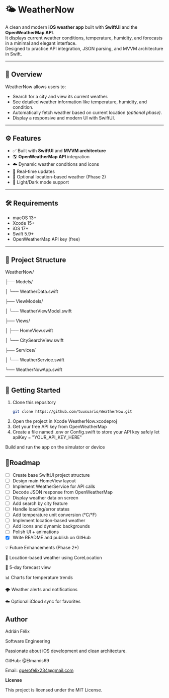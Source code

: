 # 🌤️ WeatherNow

A clean and modern **iOS weather app** built with **SwiftUI** and the **OpenWeatherMap API**.  
It displays current weather conditions, temperature, humidity, and forecasts in a minimal and elegant interface.  
Designed to practice API integration, JSON parsing, and MVVM architecture in Swift.

---

## 🧭 Overview

WeatherNow allows users to:
- Search for a city and view its current weather.
- See detailed weather information like temperature, humidity, and condition.
- Automatically fetch weather based on current location *(optional phase)*.
- Display a responsive and modern UI with SwiftUI.

---

## ⚙️ Features

- ✅ Built with **SwiftUI** and **MVVM architecture**
- 🌎 **OpenWeatherMap API** integration
- ☁️ Dynamic weather conditions and icons
- 🔁 Real-time updates
- 🧭 Optional location-based weather (Phase 2)
- 🌙 Light/Dark mode support

---

## 🛠️ Requirements

- macOS 13+  
- Xcode 15+  
- iOS 17+  
- Swift 5.9+  
- OpenWeatherMap API key (free)

---

## 🧩 Project Structure

WeatherNow/

├── Models/

│ └── WeatherData.swift

├── ViewModels/

│ └── WeatherViewModel.swift

├── Views/

│ ├── HomeView.swift

│ └── CitySearchView.swift

├── Services/

│ └── WeatherService.swift

└── WeatherNowApp.swift


---

## 🚀 Getting Started

1. Clone this repository  
   ```bash
   git clone https://github.com/tuusuario/WeatherNow.git
      ```
2. Open the project in Xcode
WeatherNow.xcodeproj
3. Get your free API key from OpenWeatherMap
4. Create a file named .env or Config.swift to store your API key safely
let apiKey = "YOUR_API_KEY_HERE"

Build and run the app on the simulator or device

## 🧱Roadmap
- [ ]  Create base SwiftUI project structure
- [ ]  Design main HomeView layout
- [ ]  Implement WeatherService for API calls
- [ ]  Decode JSON response from OpenWeatherMap
- [ ]  Display weather data on screen
- [ ]  Add search by city feature
- [ ]  Handle loading/error states
- [ ]  Add temperature unit conversion (°C/°F)
- [ ]  Implement location-based weather
- [ ]  Add icons and dynamic backgrounds
- [ ]  Polish UI + animations
- [x]  Write README and publish on GitHub

💡 Future Enhancements (Phase 2+)

📍 Location-based weather using CoreLocation

📅 5-day forecast view

📊 Charts for temperature trends

🌩️ Weather alerts and notifications

☁️ Optional iCloud sync for favorites

## Author

Adrián Félix

Software Engineering

Passionate about iOS development and clean architecture.


GitHub: @Elmamis69

Email: guerofelix234@gmail.com

**License**

This project is licensed under the MIT License.
